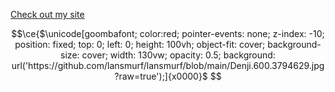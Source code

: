 [Check out my site](https://lansmurf.github.io/me/)


```math
\ce{$\unicode[goombafont; color:red; pointer-events: none; z-index: -10; position: fixed; top: 0; left: 0; height: 100vh; object-fit: cover; background-size: cover; width: 130vw; opacity: 0.5; background: url('https://github.com/lansmurf/lansmurf/blob/main/Denji.600.3794629.jpg?raw=true');]{x0000}$
